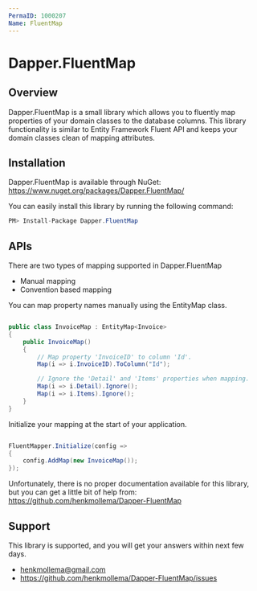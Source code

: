 ```yaml
---
PermaID: 1000207
Name: FluentMap
---
```


# Dapper.FluentMap

## Overview
Dapper.FluentMap is a small library which allows you to fluently map properties of your domain classes to the database columns. This library functionality is similar to Entity Framework Fluent API and keeps your domain classes clean of mapping attributes.

## Installation
Dapper.FluentMap is available through NuGet: <a href="https://www.nuget.org/packages/Dapper.FluentMap/" target="_blank">https://www.nuget.org/packages/Dapper.FluentMap/</a>

You can easily install this library by running the following command:
```csharp
PM> Install-Package Dapper.FluentMap
```

## APIs
There are two types of mapping supported in Dapper.FluentMap

- Manual mapping
- Convention based mapping

You can map property names manually using the EntityMap<TEntity> class.

```csharp

public class InvoiceMap : EntityMap<Invoice>
{
    public InvoiceMap()
    {
        // Map property 'InvoiceID' to column 'Id'.
        Map(i => i.InvoiceID).ToColumn("Id");

        // Ignore the 'Detail' and 'Items' properties when mapping.
        Map(i => i.Detail).Ignore();
        Map(i => i.Items).Ignore();
    }
}

```

Initialize your mapping at the start of your application.

```csharp

FluentMapper.Initialize(config =>
{
    config.AddMap(new InvoiceMap());
});

```

Unfortunately, there is no proper documentation available for this library, but you can get a little bit of help from: <a href="https://github.com/henkmollema/Dapper-FluentMap" target="_blank">https://github.com/henkmollema/Dapper-FluentMap</a>

## Support
This library is supported, and you will get your answers within next few days. 

- henkmollema@gmail.com
- <a href="https://github.com/henkmollema/Dapper-FluentMap/issues">https://github.com/henkmollema/Dapper-FluentMap/issues</a>